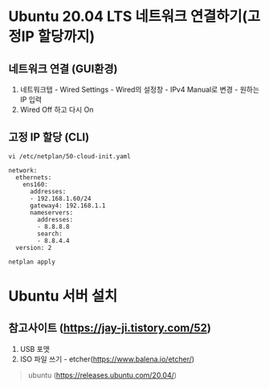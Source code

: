 # Ubuntu 20.04 LTS 네트워크 연결하기(고정IP 할당까지)
## 네트워크 연결 (GUI환경)
1. 네트워크탭 - Wired Settings - Wired의 설정창 - IPv4 Manual로 변경 - 원하는 IP 입력
2. Wired Off 하고 다시 On

## 고정 IP 할당 (CLI)
``` shell
vi /etc/netplan/50-cloud-init.yaml

network:
  ethernets:
    ens160:
      addresses:
      - 192.168.1.60/24
      gateway4: 192.168.1.1
      nameservers:
        addresses:
        - 8.8.8.8
        search:
        - 8.8.4.4
  version: 2
```

``` shell
netplan apply
```


# Ubuntu 서버 설치
## 참고사이트 (https://jay-ji.tistory.com/52)
1. USB 포맷
2. ISO 파일 쓰기 - etcher(https://www.balena.io/etcher/)

> ubuntu (https://releases.ubuntu.com/20.04/)